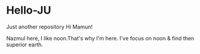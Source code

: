 # Hello-JU
Just another repository
Hi Mamun!

Nazmul here, I like noon.That's why I'm here.
I've focus on noon & find then superior earth.
